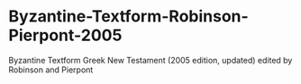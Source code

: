 # Byzantine-Textform-Robinson-Pierpont-2005
Byzantine Textform Greek New Testament (2005 edition, updated) edited by Robinson and Pierpont
